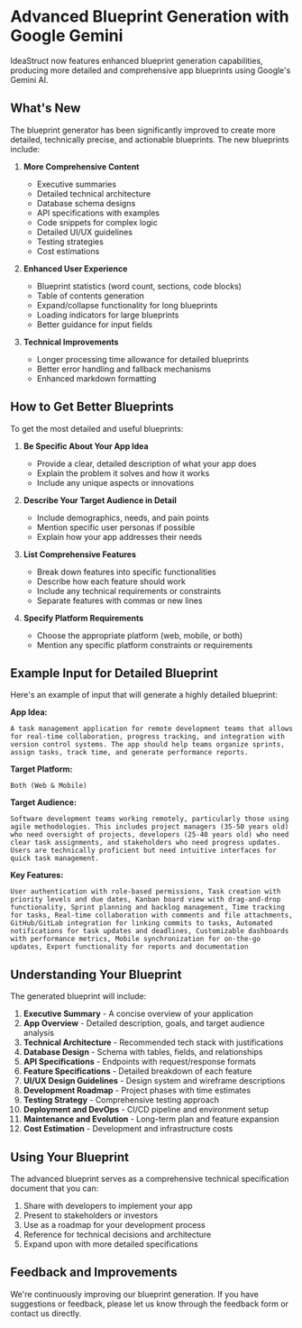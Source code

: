 # Advanced Blueprint Generation with Google Gemini

IdeaStruct now features enhanced blueprint generation capabilities, producing more detailed and comprehensive app blueprints using Google's Gemini AI.

## What's New

The blueprint generator has been significantly improved to create more detailed, technically precise, and actionable blueprints. The new blueprints include:

1. **More Comprehensive Content**
   - Executive summaries
   - Detailed technical architecture
   - Database schema designs
   - API specifications with examples
   - Code snippets for complex logic
   - Detailed UI/UX guidelines
   - Testing strategies
   - Cost estimations

2. **Enhanced User Experience**
   - Blueprint statistics (word count, sections, code blocks)
   - Table of contents generation
   - Expand/collapse functionality for long blueprints
   - Loading indicators for large blueprints
   - Better guidance for input fields

3. **Technical Improvements**
   - Longer processing time allowance for detailed blueprints
   - Better error handling and fallback mechanisms
   - Enhanced markdown formatting

## How to Get Better Blueprints

To get the most detailed and useful blueprints:

1. **Be Specific About Your App Idea**
   - Provide a clear, detailed description of what your app does
   - Explain the problem it solves and how it works
   - Include any unique aspects or innovations

2. **Describe Your Target Audience in Detail**
   - Include demographics, needs, and pain points
   - Mention specific user personas if possible
   - Explain how your app addresses their needs

3. **List Comprehensive Features**
   - Break down features into specific functionalities
   - Describe how each feature should work
   - Include any technical requirements or constraints
   - Separate features with commas or new lines

4. **Specify Platform Requirements**
   - Choose the appropriate platform (web, mobile, or both)
   - Mention any specific platform constraints or requirements

## Example Input for Detailed Blueprint

Here's an example of input that will generate a highly detailed blueprint:

**App Idea:**
```
A task management application for remote development teams that allows for real-time collaboration, progress tracking, and integration with version control systems. The app should help teams organize sprints, assign tasks, track time, and generate performance reports.
```

**Target Platform:**
```
Both (Web & Mobile)
```

**Target Audience:**
```
Software development teams working remotely, particularly those using agile methodologies. This includes project managers (35-50 years old) who need oversight of projects, developers (25-40 years old) who need clear task assignments, and stakeholders who need progress updates. Users are technically proficient but need intuitive interfaces for quick task management.
```

**Key Features:**
```
User authentication with role-based permissions, Task creation with priority levels and due dates, Kanban board view with drag-and-drop functionality, Sprint planning and backlog management, Time tracking for tasks, Real-time collaboration with comments and file attachments, GitHub/GitLab integration for linking commits to tasks, Automated notifications for task updates and deadlines, Customizable dashboards with performance metrics, Mobile synchronization for on-the-go updates, Export functionality for reports and documentation
```

## Understanding Your Blueprint

The generated blueprint will include:

1. **Executive Summary** - A concise overview of your application
2. **App Overview** - Detailed description, goals, and target audience analysis
3. **Technical Architecture** - Recommended tech stack with justifications
4. **Database Design** - Schema with tables, fields, and relationships
5. **API Specifications** - Endpoints with request/response formats
6. **Feature Specifications** - Detailed breakdown of each feature
7. **UI/UX Design Guidelines** - Design system and wireframe descriptions
8. **Development Roadmap** - Project phases with time estimates
9. **Testing Strategy** - Comprehensive testing approach
10. **Deployment and DevOps** - CI/CD pipeline and environment setup
11. **Maintenance and Evolution** - Long-term plan and feature expansion
12. **Cost Estimation** - Development and infrastructure costs

## Using Your Blueprint

The advanced blueprint serves as a comprehensive technical specification document that you can:

1. Share with developers to implement your app
2. Present to stakeholders or investors
3. Use as a roadmap for your development process
4. Reference for technical decisions and architecture
5. Expand upon with more detailed specifications

## Feedback and Improvements

We're continuously improving our blueprint generation. If you have suggestions or feedback, please let us know through the feedback form or contact us directly.
